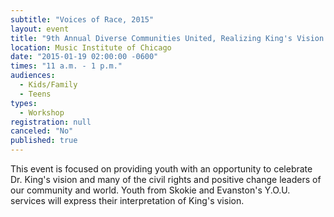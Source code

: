 ```yaml
---
subtitle: "Voices of Race, 2015"
layout: event
title: "9th Annual Diverse Communities United, Realizing King's Vision Today"
location: Music Institute of Chicago
date: "2015-01-19 02:00:00 -0600"
times: "11 a.m. - 1 p.m."
audiences: 
  - Kids/Family
  - Teens
types: 
  - Workshop
registration: null
canceled: "No"
published: true
---
```


This event is focused on providing youth with an opportunity to celebrate Dr. King's vision and many of the civil rights and positive change leaders of our community and world.  Youth from Skokie and Evanston's Y.O.U. services will express their interpretation of King's vision.